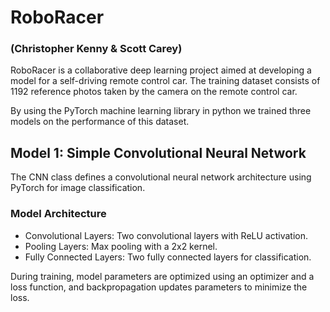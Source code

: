 # RoboRacer 
### (Christopher Kenny & Scott Carey)
RoboRacer is a collaborative deep learning project aimed at developing a model for a self-driving remote control car. 
The training dataset consists of 1192 reference photos taken by the camera on the remote control car.

By using the PyTorch machine learning library in python we trained three models on the performance of this dataset. 

## Model 1: Simple Convolutional Neural Network 
The CNN class defines a convolutional neural network architecture using PyTorch for image
classification.
### Model Architecture
  - Convolutional Layers: Two convolutional layers with ReLU activation.
  - Pooling Layers: Max pooling with a 2x2 kernel.
  - Fully Connected Layers: Two fully connected layers for classification.

  During training, model parameters are optimized using an optimizer and a loss function, and        backpropagation updates parameters to minimize the loss.


